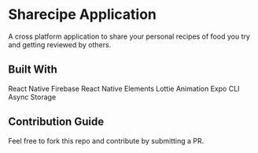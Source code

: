 # Sharecipe Application

A cross platform application to share your personal recipes of food you try and getting reviewed by others.

## Built With
React Native
Firebase
React Native Elements
Lottie Animation
Expo CLI
Async Storage

## Contribution Guide
Feel free to fork this repo and contribute by submitting a PR.